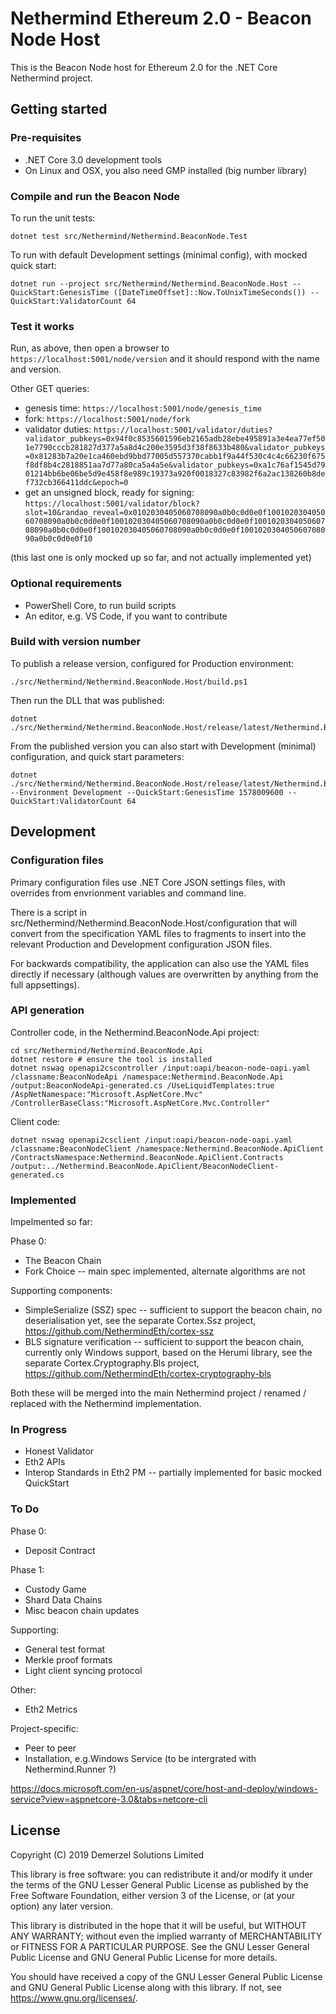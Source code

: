 # Nethermind Ethereum 2.0 - Beacon Node Host

This is the Beacon Node host for Ethereum 2.0 for the .NET Core Nethermind project.

## Getting started

### Pre-requisites

* .NET Core 3.0 development tools
* On Linux and OSX, you also need GMP installed (big number library)

### Compile and run the Beacon Node

To run the unit tests:

```
dotnet test src/Nethermind/Nethermind.BeaconNode.Test
```

To run with default Development settings (minimal config), with mocked quick start:

```
dotnet run --project src/Nethermind/Nethermind.BeaconNode.Host --QuickStart:GenesisTime ([DateTimeOffset]::Now.ToUnixTimeSeconds()) --QuickStart:ValidatorCount 64
```

### Test it works

Run, as above, then open a browser to ```https://localhost:5001/node/version``` and it should respond with the name and version.

Other GET queries:

* genesis time: ```https://localhost:5001/node/genesis_time```
* fork: ```https://localhost:5001/node/fork```
* validator duties: ```https://localhost:5001/validator/duties?validator_pubkeys=0x94f0c8535601596eb2165adb28ebe495891a3e4ea77ef501e7790cccb281827d377a5a8d4c200e3595d3f38f8633b480&validator_pubkeys=0x81283b7a20e1ca460ebd9bbd77005d557370cabb1f9a44f530c4c4c66230f675f8df8b4c2818851aa7d77a80ca5a4a5e&validator_pubkeys=0xa1c76af1545d7901214bb6be06be5d9e458f8e989c19373a920f0018327c83982f6a2ac138260b8def732cb366411ddc&epoch=0```
* get an unsigned block, ready for signing: ```https://localhost:5001/validator/block?slot=10&randao_reveal=0x0102030405060708090a0b0c0d0e0f100102030405060708090a0b0c0d0e0f100102030405060708090a0b0c0d0e0f100102030405060708090a0b0c0d0e0f100102030405060708090a0b0c0d0e0f100102030405060708090a0b0c0d0e0f10```

(this last one is only mocked up so far, and not actually implemented yet)

### Optional requirements

* PowerShell Core, to run build scripts
* An editor, e.g. VS Code, if you want to contribute

### Build with version number

To publish a release version, configured for Production environment:

```
./src/Nethermind/Nethermind.BeaconNode.Host/build.ps1
```

Then run the DLL that was published:

```
dotnet ./src/Nethermind/Nethermind.BeaconNode.Host/release/latest/Nethermind.BeaconNode.Host.dll
```

From the published version you can also start with Development (minimal) configuration, and quick start parameters:

```
dotnet ./src/Nethermind/Nethermind.BeaconNode.Host/release/latest/Nethermind.BeaconNode.Host.dll --Environment Development --QuickStart:GenesisTime 1578009600 --QuickStart:ValidatorCount 64
```

## Development

### Configuration files

Primary configuration files use .NET Core JSON settings files, with overrides from envrionment variables and command line.

There is a script in src/Nethermind/Nethermind.BeaconNode.Host/configuration that will convert from the specification YAML files to fragments to insert into the relevant Production and Development configuration JSON files.

For backwards compatibility, the application can also use the YAML files directly if necessary (although values are overwritten by anything from the full appsettings).

### API generation

Controller code, in the Nethermind.BeaconNode.Api project:

```
cd src/Nethermind/Nethermind.BeaconNode.Api
dotnet restore # ensure the tool is installed
dotnet nswag openapi2cscontroller /input:oapi/beacon-node-oapi.yaml /classname:BeaconNodeApi /namespace:Nethermind.BeaconNode.Api /output:BeaconNodeApi-generated.cs /UseLiquidTemplates:true /AspNetNamespace:"Microsoft.AspNetCore.Mvc" /ControllerBaseClass:"Microsoft.AspNetCore.Mvc.Controller"
```

Client code:

```
dotnet nswag openapi2csclient /input:oapi/beacon-node-oapi.yaml /classname:BeaconNodeClient /namespace:Nethermind.BeaconNode.ApiClient /ContractsNamespace:Nethermind.BeaconNode.ApiClient.Contracts /output:../Nethermind.BeaconNode.ApiClient/BeaconNodeClient-generated.cs
```

### Implemented

Impelmented so far:

Phase 0:

* The Beacon Chain
* Fork Choice -- main spec implemented, alternate algorithms are not

Supporting components:

* SimpleSerialize (SSZ) spec -- sufficient to support the beacon chain, no deserialisation yet, see the separate Cortex.Ssz project, https://github.com/NethermindEth/cortex-ssz
* BLS signature verification --  sufficient to support the beacon chain, currently only Windows support, based on the Herumi library, see the separate Cortex.Cryptography.Bls project, https://github.com/NethermindEth/cortex-cryptography-bls

Both these will be merged into the main Nethermind project / renamed / replaced with the Nethermind implementation.

### In Progress

* Honest Validator
* Eth2 APIs
* Interop Standards in Eth2 PM -- partially implemented for basic mocked QuickStart

### To Do

Phase 0:

* Deposit Contract

Phase 1:

* Custody Game
* Shard Data Chains
* Misc beacon chain updates

Supporting:

* General test format
* Merkle proof formats
* Light client syncing protocol

Other: 

* Eth2 Metrics

Project-specific:

* Peer to peer
* Installation, e.g.Windows Service (to be intergrated with Nethermind.Runner ?)

https://docs.microsoft.com/en-us/aspnet/core/host-and-deploy/windows-service?view=aspnetcore-3.0&tabs=netcore-cli


## License

Copyright (C) 2019 Demerzel Solutions Limited

This library is free software: you can redistribute it and/or modify it under the terms of the GNU Lesser General Public License as published by the Free Software Foundation, either version 3 of the License, or (at your option) any later version.

This library is distributed in the hope that it will be useful, but WITHOUT ANY WARRANTY; without even the implied warranty of MERCHANTABILITY or FITNESS FOR A PARTICULAR PURPOSE. See the GNU Lesser General Public License and GNU General Public License for more details.

You should have received a copy of the GNU Lesser General Public License and GNU General Public License along with this library. If not, see <https://www.gnu.org/licenses/>.
